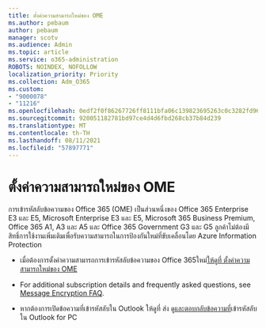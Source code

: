 ```yaml
---
title: ตั้งค่าความสามารถใหม่ของ OME
ms.author: pebaum
author: pebaum
manager: scotv
ms.audience: Admin
ms.topic: article
ms.service: o365-administration
ROBOTS: NOINDEX, NOFOLLOW
localization_priority: Priority
ms.collection: Adm_O365
ms.custom:
- "9000078"
- "11216"
ms.openlocfilehash: 0edf2f0f86267726ff8111bfa06c139823695263c0c3282fd96af0623f91cbaf
ms.sourcegitcommit: 920051182781bd97ce4d4d6fbd268cb37b84d239
ms.translationtype: MT
ms.contentlocale: th-TH
ms.lasthandoff: 08/11/2021
ms.locfileid: "57897771"
---
```

# <a name="set-up-new-ome-capabilities"></a>ตั้งค่าความสามารถใหม่ของ OME

การเข้ารหัสลับข้อความของ Office 365 (OME) เป็นส่วนหนึ่งของ Office 365 Enterprise E3 และ E5, Microsoft Enterprise E3 และ E5, Microsoft 365 Business Premium, Office 365 A1, A3 และ A5 และ Office 365 Government G3 และ G5 ลูกค้าไม่ต้องมีสิทธิ์การใช้งานเพิ่มเติมเพื่อรับความสามารถในการป้องกันใหม่ที่ขับเคลื่อนโดย Azure Information Protection 

- เมื่อต้องการตั้งค่าความสามารถการเข้ารหัสลับข้อความของ Office 365ใหม่[ให้ดูที่ ตั้งค่าความสามารถใหม่ของ OME](https://docs.microsoft.com/microsoft-365/compliance/set-up-new-message-encryption-capabilities)

- For additional subscription details and frequently asked questions, see [Message Encryption FAQ](https://docs.microsoft.com/microsoft-365/compliance/ome-faq#what-subscriptions-do-i-need-to-use-the-new-ome-capabilities-).

- หากต้องการเปิดข้อความที่เข้ารหัสลับใน Outlook ให้ดูที่ ส่ง ดู[และตอบกลับข้อความที่](https://support.microsoft.com/en-us/topic/send-view-and-reply-to-encrypted-messages-in-outlook-for-pc-eaa43495-9bbb-4fca-922a-df90dee51980?ui=en-us&rs=en-us&ad=us)เข้ารหัสลับใน Outlook for PC